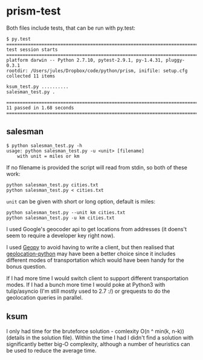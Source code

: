 # prism-test

Both files include tests, that can be run with py.test:
```
$ py.test
========================================================================== test session starts ===========================================================================
platform darwin -- Python 2.7.10, pytest-2.9.1, py-1.4.31, pluggy-0.3.1
rootdir: /Users/jules/Dropbox/code/python/prism, inifile: setup.cfg
collected 11 items 

ksum_test.py ..........
salesman_test.py .

======================================================================= 11 passed in 1.68 seconds ========================================================================
```

## salesman

```
$ python salesman_test.py -h
usage: python salesman_test.py -u <unit> [filename]
    with unit = miles or km
```

If no filename is provided the script will read from stdin, so both of these work:
```
python salesman_test.py cities.txt
python salesman_test.py < cities.txt
```

`unit` can be given with short or long option, default is miles:
```
python salesman_test.py --unit km cities.txt 
python salesman_test.py -u km cities.txt 
```

I used Google's geocoder api to get locations from addresses (it doens't seem to require a developer key right now).

I used [Geopy](https://github.com/geopy/geopy) to avoid having to write a client, but then realised that [geolocation-python](https://pypi.python.org/pypi/geolocation-python/0.2.0) may have been a better choice since it includes different modes of transportation which would have been handy for the bonus question.

If I had more time I would switch client to support different transportation modes. If I had a bunch more time I would poke at Python3 with tulip/asyncio (I'm still mostly used to 2.7 :/) or grequests to do the geolocation queries in parallel.

## ksum

I only had time for the bruteforce solution - comlexity O(n ^ min(k, n-k)) (details in the solution file). Within the time I had I didn't find a solution with significantly better big-O complexity, although a number of heuristics can be used to reduce the average time.
